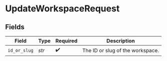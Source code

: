 # UpdateWorkspaceRequest


## Fields

| Field                            | Type                             | Required                         | Description                      |
| -------------------------------- | -------------------------------- | -------------------------------- | -------------------------------- |
| `id_or_slug`                     | *str*                            | :heavy_check_mark:               | The ID or slug of the workspace. |